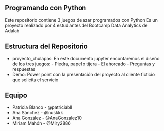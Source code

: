 ## Programando con Python

Este repositorio contiene 3 juegos de azar programados con Python
Es un proyecto realizado por 4 estudiantes del Bootcamp Data Analytics de Adalab


## Estructura del Repositorio
- proyecto_chulapas:
    En este documento jupyter encontaremos el diseño de los tres juegos:
        - Piedra, papel o tijera
        - El ahorcado
        - Preguntas y respuestas
- Demo:
    Power point con la presentación del proyecto al cliente ficticio que solicita el servicio


## Equipo
- Patricia Blanco - @patriciabll
- Ana Sánchez - @nuskkk
- Ana González - @AnaGonzalez10
- Miriam Mahón - @Miry2886
